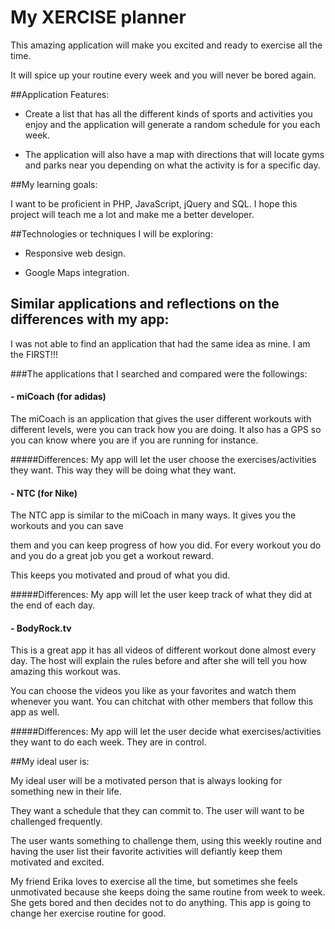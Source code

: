 # My XERCISE planner

This amazing application will make you excited and ready to exercise all the time. 

It will spice up your routine every week and you will never be bored again.

##Application Features:

-	Create a list that has all the different kinds of sports and activities you enjoy and the application will generate a random schedule for you each week.

-	The application will also have a map with directions that will locate gyms and parks near you depending on what the activity is for a specific day.

##My learning goals:

I want to be proficient in PHP, JavaScript, jQuery and SQL. I hope this project will teach me a lot and make me a better developer.

##Technologies or techniques I will be exploring:

- 	Responsive web design.

- 	Google Maps integration.

## Similar applications and reflections on the differences with my app:

I was not able to find an application that had the same idea as mine.
I am the FIRST!!!

###The applications that I searched and compared were the followings:

#### -	miCoach (for adidas)

The miCoach is an application that gives the user different workouts with different levels, were you can track 
how you are doing. It also has a GPS so you can know where you are if you are running for instance. 

#####Differences: 
My app will let the user choose the exercises/activities they want. This way they will be doing what they want.

#### -	NTC (for Nike)

The NTC app is similar to the miCoach in many ways. It gives you the workouts and you can save 

them and you can keep progress of how you did. For every workout you do and you do a great job you get a workout reward. 

This keeps you motivated and proud of what you did.

#####Differences: 
My app will let the user keep track of what they did at the end of each day.

#### -	BodyRock.tv

This is a great app it has all videos of different workout done almost every day. The host will explain the rules before and after she will tell you how amazing this workout was. 

You can choose the videos you like as your favorites and watch them whenever you want. You can chitchat with other members that follow this app as well.

#####Differences: 
My app will let the user decide what exercises/activities they want to do each week. They are in control.

##My ideal user is:

My ideal user will be a motivated person that is always looking for something new in their life.
 
They want a schedule that they can commit to. The user will want to be challenged frequently. 

The user wants something to challenge them, using this weekly routine and having the user list their favorite activities will defiantly keep them motivated and excited.

My friend Erika loves to exercise all the time, but sometimes she feels unmotivated because she keeps doing the same routine from week to week. 
She gets bored and then decides not to do anything. 
This app is going to change her exercise routine for good. 
